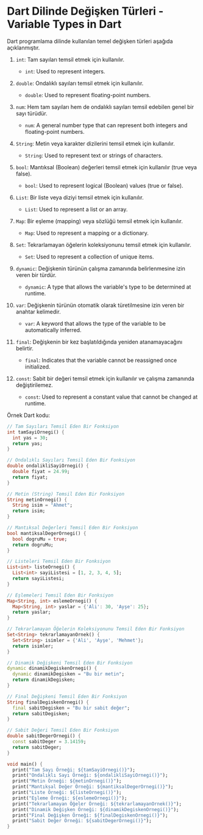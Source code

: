 # Dart Dilinde Değişken Türleri - Variable Types in Dart

Dart programlama dilinde kullanılan temel değişken türleri aşağıda açıklanmıştır.

1. `int`: Tam sayıları temsil etmek için kullanılır.

   - `int`: Used to represent integers.

2. `double`: Ondalıklı sayıları temsil etmek için kullanılır.

   - `double`: Used to represent floating-point numbers.

3. `num`: Hem tam sayıları hem de ondalıklı sayıları temsil edebilen genel bir sayı türüdür.

   - `num`: A general number type that can represent both integers and floating-point numbers.

4. `String`: Metin veya karakter dizilerini temsil etmek için kullanılır.

   - `String`: Used to represent text or strings of characters.

5. `bool`: Mantıksal (Boolean) değerleri temsil etmek için kullanılır (true veya false).

   - `bool`: Used to represent logical (Boolean) values (true or false).

6. `List`: Bir liste veya diziyi temsil etmek için kullanılır.

   - `List`: Used to represent a list or an array.

7. `Map`: Bir eşleme (mapping) veya sözlüğü temsil etmek için kullanılır.

   - `Map`: Used to represent a mapping or a dictionary.

8. `Set`: Tekrarlamayan öğelerin koleksiyonunu temsil etmek için kullanılır.

   - `Set`: Used to represent a collection of unique items.

9. `dynamic`: Değişkenin türünün çalışma zamanında belirlenmesine izin veren bir türdür.

   - `dynamic`: A type that allows the variable's type to be determined at runtime.

10. `var`: Değişkenin türünün otomatik olarak türetilmesine izin veren bir anahtar kelimedir.

    - `var`: A keyword that allows the type of the variable to be automatically inferred.

11. `final`: Değişkenin bir kez başlatıldığında yeniden atanamayacağını belirtir.

    - `final`: Indicates that the variable cannot be reassigned once initialized.

12. `const`: Sabit bir değeri temsil etmek için kullanılır ve çalışma zamanında değiştirilemez.
    - `const`: Used to represent a constant value that cannot be changed at runtime.

Örnek Dart kodu:

```dart
// Tam Sayıları Temsil Eden Bir Fonksiyon
int tamSayiOrnegi() {
  int yas = 30;
  return yas;
}

// Ondalıklı Sayıları Temsil Eden Bir Fonksiyon
double ondalikliSayiOrnegi() {
  double fiyat = 24.99;
  return fiyat;
}

// Metin (String) Temsil Eden Bir Fonksiyon
String metinOrnegi() {
  String isim = "Ahmet";
  return isim;
}

// Mantıksal Değerleri Temsil Eden Bir Fonksiyon
bool mantiksalDegerOrnegi() {
  bool dogruMu = true;
  return dogruMu;
}

// Listeleri Temsil Eden Bir Fonksiyon
List<int> listeOrnegi() {
  List<int> sayiListesi = [1, 2, 3, 4, 5];
  return sayiListesi;
}

// Eşlemeleri Temsil Eden Bir Fonksiyon
Map<String, int> eslemeOrnegi() {
  Map<String, int> yaslar = {'Ali': 30, 'Ayşe': 25};
  return yaslar;
}

// Tekrarlamayan Öğelerin Koleksiyonunu Temsil Eden Bir Fonksiyon
Set<String> tekrarlamayanOrnek() {
  Set<String> isimler = {'Ali', 'Ayşe', 'Mehmet'};
  return isimler;
}

// Dinamik Değişkeni Temsil Eden Bir Fonksiyon
dynamic dinamikDegiskenOrnegi() {
  dynamic dinamikDegisken = "Bu bir metin";
  return dinamikDegisken;
}

// Final Değişkeni Temsil Eden Bir Fonksiyon
String finalDegiskenOrnegi() {
  final sabitDegisken = "Bu bir sabit değer";
  return sabitDegisken;
}

// Sabit Değeri Temsil Eden Bir Fonksiyon
double sabitDegerOrnegi() {
  const sabitDeger = 3.14159;
  return sabitDeger;
}

void main() {
  print("Tam Sayı Örneği: ${tamSayiOrnegi()}");
  print("Ondalıklı Sayı Örneği: ${ondalikliSayiOrnegi()}");
  print("Metin Örneği: ${metinOrnegi()}");
  print("Mantıksal Değer Örneği: ${mantiksalDegerOrnegi()}");
  print("Liste Örneği: ${listeOrnegi()}");
  print("Eşleme Örneği: ${eslemeOrnegi()}");
  print("Tekrarlamayan Öğeler Örneği: ${tekrarlamayanOrnek()}");
  print("Dinamik Değişken Örneği: ${dinamikDegiskenOrnegi()}");
  print("Final Değişken Örneği: ${finalDegiskenOrnegi()}");
  print("Sabit Değer Örneği: ${sabitDegerOrnegi()}");
}
```
